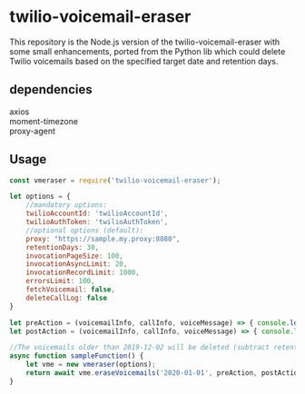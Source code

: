 # twilio-voicemail-eraser

This repository is the Node.js version of the twilio-voicemail-eraser with some small enhancements, ported from the Python lib which could delete Twilio voicemails based on the specified target date and retention days.

## dependencies
axios  
moment-timezone  
proxy-agent

## Usage

```javascript
const vmeraser = require('twilio-voicemail-eraser');

let options = {
    //mandatory options:
    twilioAccountId: 'twilioAccountId',
    twilioAuthToken: 'twilioAuthToken',
    //optional options (default):
    proxy: "https://sample.my.proxy:8080",
    retentionDays: 30,
    invocationPageSize: 100,
    invocationAsyncLimit: 20,
    invocationRecordLimit: 1000,
    errorsLimit: 100,
    fetchVoicemail: false,
    deleteCallLog: false
}

let preAction = (voicemailInfo, callInfo, voiceMessage) => { console.log('Pre-Action') };
let postAction = (voicemailInfo, callInfo, voiceMessage) => { console.log('Post-Action') };

//The voicemails older than 2019-12-02 will be deleted (subtract retentionDays from 2020-01-01)
async function sampleFunction() {
    let vme = new vmeraser(options);
    return await vme.eraseVoicemails('2020-01-01', preAction, postAction);
}
```